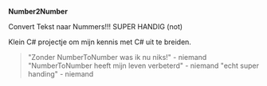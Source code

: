 **Number2Number**

Convert Tekst naar Nummers!!! SUPER HANDIG (not)

                                          
Klein C# projectje om mijn kennis met C# uit te breiden.

> "Zonder NumberToNumber was ik nu niks!" - niemand
> "NumberToNumber heeft mijn leven verbeterd" - niemand
> "echt super handing" - niemand
